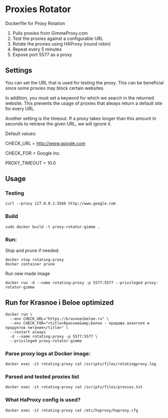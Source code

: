 # Proxies Rotator
Dockerfile for Proxy Rotation  

1) Pulls proxies from GimmeProxy.com  
2) Test the proxies against a configurable URL  
3) Rotate the proxies using HAProxy (round robin)   
4) Repeat every 5 minutes  
5) Expose port 5577 as a proxy

## Settings

You can set the URL that is used for testing the proxy.
This can be beneficial since some proxies may block certain websites.

In addition, you must set a keyword for which we search in the returned
website. This prevents the usage of proxies that always return a default
site for every URL.

Another setting is the timeout. If a proxy takes longer than this amount
in seconds to retrieve the given URL, we will ignore it.

Default values:

CHECK_URL = http://www.google.com

CHECK_FOR = Google Inc.

PROXY_TIMEOUT = 10.0

## Usage

### Testing
```
curl --proxy 127.0.0.1:5566 http://www.google.com
```

### Build
```
sudo docker build -t proxy-rotator-gimme .
```

### Run:
Stop and prune if needed:
```
docker stop rotating-proxy
docker container prune
```
Run new made image
```
docker run -d --name rotating-proxy -p 5577:5577 --privileged proxy-rotator-gimme
```

## Run for Krasnoe i Beloe optimized

```
docker run \
  --env CHECK_URL="https://krasnoeibeloe.ru" \
  --env CHECK_FOR="<title>Красное&amp;Белое - продажа алкоголя и продуктов питания</title>" \
  --restart always
  -d --name rotating-proxy -p 5577:5577 \
  --privileged proxy-rotator-gimme
```


### Parse proxy logs at Docker image:
```
docker exec -it rotating-proxy cat /scripts/files/rotatingproxy.log
```

### Parsed and tested proxies list
``` 
docker exec -it rotating-proxy cat /scripts/files/proxies.txt
```

### What HaProxy config is used?
```
docker exec -it rotating-proxy cat /etc/haproxy/haproxy.cfg
```